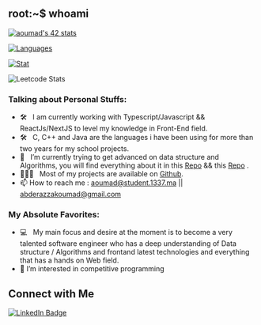 <!--<h3 align="center">
![image](https://user-images.githubusercontent.com/96908237/187419125-1673dabd-6a33-4628-b8de-9ee277c30033.jpeg)
</h3> -->

## root:~$ whoami

[![aoumad's 42 stats](https://badge.mediaplus.ma/greenbinary/aoumad)](https://github.com/aoumad/42_cursus)

[![Languages](https://github-readme-stats.vercel.app/api?username=aoumad&show_icons=true&theme=vue-dark&hide_border=true&count_private=true&hide=issues&card_width=300)](https://github.com/aoumad)

 [![Stat](https://github-readme-stats.vercel.app/api/top-langs/?username=aoumad&layout=compact&hide=roff&langs_count=8&show_icons=true&theme=vue-dark&hide_border=true)](https://github.com/aoumad)

![Leetcode Stats](https://leetcard.jacoblin.cool/aoumad8?theme=nord)

 ### Talking about Personal Stuffs:

- 🛠 &nbsp; I am currently working with Typescript/Javascript && ReactJs/NextJS to level my knowledge in Front-End field.
- 🛠 &nbsp; C, C++ and Java are the languages i have been using for more than two years for my school projects.
- 🚀 &nbsp; I’m currently trying to get advanced on data structure and Algorithms, you will find everything about it in this [Repo](https://github.com/aoumad/Cpc) && this [Repo](https://github.com/aoumad/Leetcode) .
- 👨🏻‍💻 &nbsp; Most of my projects are available on [Github](https://github.com/aoumad?tab=repositories).
- 📫 How to reach me :
     aoumad@student.1337.ma
     || abderazzakoumad@gmail.com
     
### My Absolute Favorites:

- 💻 &nbsp; My main focus and desire at the moment is to become a very talented software engineer who has a deep understanding of Data structure / Algorithms and frontand latest technologies and everything that has a hands on Web field.
- 👀 I’m interested in competitive programming

## Connect with Me

<div id="badges">
  <a href="https://www.linkedin.com/in/abderazzak-oumad-b8a432237/">
    <img src="https://img.shields.io/badge/LinkedIn-blue?style=for-the-badge&logo=linkedin&logoColor=white" alt="LinkedIn Badge"/>
  </a>
</div>
